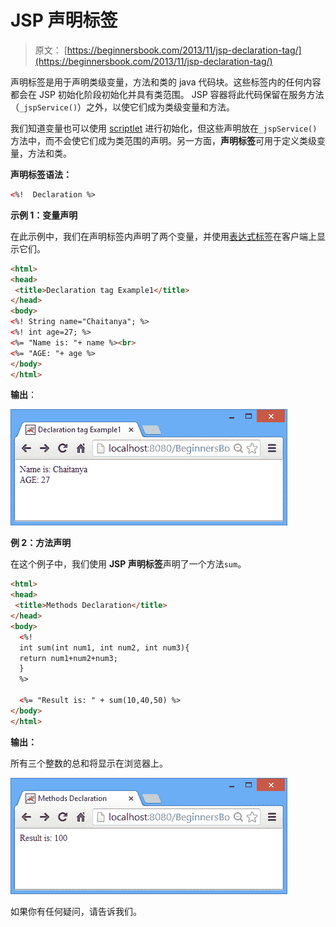 # JSP 声明标签

> 原文： [https://beginnersbook.com/2013/11/jsp-declaration-tag/](https://beginnersbook.com/2013/11/jsp-declaration-tag/)

声明标签是用于声明类级变量，方法和类的 java 代码块。这些标签内的任何内容都会在 JSP 初始化阶段初始化并具有类范围。 JSP 容器将此代码保留在服务方法（`_jspService()`）之外，以使它们成为类级变量和方法。

我们知道变量也可以使用 [scriptlet](https://beginnersbook.com/2013/05/jsp-tutorial-scriptlets/ "Scriptlet") 进行初始化，但这些声明放在`_jspService()`方法中，而不会使它们成为类范围的声明。另一方面，**声明标签**可用于定义类级变量，方法和类。

**声明标签语法：**

```html
<%!  Declaration %>
```

**示例 1：变量声明**

在此示例中，我们在声明标签内声明了两个变量，并使用[表达式标签](https://beginnersbook.com/2013/11/jsp-expression-tag/ "Expression tag")在客户端上显示它们。

```html
<html> 
<head>
 <title>Declaration tag Example1</title>
</head>
<body> 
<%! String name="Chaitanya"; %> 
<%! int age=27; %> 
<%= "Name is: "+ name %><br>
<%= "AGE: "+ age %> 
</body> 
</html>
```

**输出**：

![declaration-tag-example1](img/4590137956e81273edbd33a58435e1d7.jpg)

**例 2：方法声明**

在这个例子中，我们使用 **JSP 声明标签**声明了一个方法`sum`。

```html
<html> 
<head>
 <title>Methods Declaration</title>
</head>
<body> 
  <%! 
  int sum(int num1, int num2, int num3){ 
  return num1+num2+num3; 
  } 
  %> 

  <%= "Result is: " + sum(10,40,50) %> 
</body> 
</html>
```

**输出：**

所有三个整数的总和将显示在浏览器上。

![methods-declaration](img/a29e76a131232cc6378913dc9f358190.jpg)

如果你有任何疑问，请告诉我们。